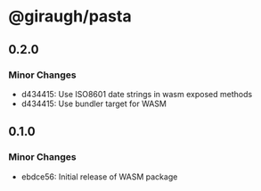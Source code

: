 # @giraugh/pasta

## 0.2.0

### Minor Changes

- d434415: Use ISO8601 date strings in wasm exposed methods
- d434415: Use bundler target for WASM

## 0.1.0

### Minor Changes

- ebdce56: Initial release of WASM package
